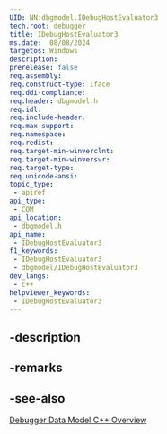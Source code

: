 ```yaml
---
UID: NN:dbgmodel.IDebugHostEvaluator3
tech.root: debugger
title: IDebugHostEvaluator3
ms.date:  08/08/2024
targetos: Windows
description: 
prerelease: false
req.assembly: 
req.construct-type: iface
req.ddi-compliance: 
req.header: dbgmodel.h
req.idl: 
req.include-header: 
req.max-support: 
req.namespace: 
req.redist: 
req.target-min-winverclnt: 
req.target-min-winversvr: 
req.target-type: 
req.unicode-ansi: 
topic_type:
 - apiref
api_type:
 - COM
api_location:
 - dbgmodel.h
api_name:
 - IDebugHostEvaluator3
f1_keywords:
 - IDebugHostEvaluator3
 - dbgmodel/IDebugHostEvaluator3
dev_langs:
 - c++
helpviewer_keywords:
 - IDebugHostEvaluator3
---
```


## -description

## -remarks

## -see-also

[Debugger Data Model C++ Overview](/windows-hardware/drivers/debugger/data-model-cpp-overview)
